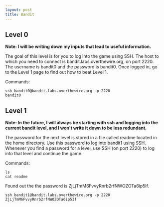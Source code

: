 ```yaml
---
layout: post
title: Bandit
---
```

## Level 0

**Note: I will be writing down my inputs that lead to useful information.**

The goal of this level is for you to log into the game using SSH. The host to which you need to connect is bandit.labs.overthewire.org, on port 2220. The username is bandit0 and the password is bandit0. Once logged in, go to the Level 1 page to find out how to beat Level 1.

Commands: 
```shell
ssh bandit0@bandit.labs.overthewire.org -p 2220
bandit0
```

## Level 1

**Note: In the future, I will always be starting with ssh and logging into the current bandit level, and I won't write it down to be less redundant.**

The password for the next level is stored in a file called readme located in the home directory. Use this password to log into bandit1 using SSH. Whenever you find a password for a level, use SSH (on port 2220) to log into that level and continue the game.

Commands: 
```shell
ls
cat readme
```

Found out the the password is ZjLjTmM6FvvyRnrb2rfNWOZOTa6ip5If.

```shell
ssh bandit1@bandit.labs.overthewire.org -p 2220
ZjLjTmM6FvvyRnrb2rfNWOZOTa6ip5If
```

